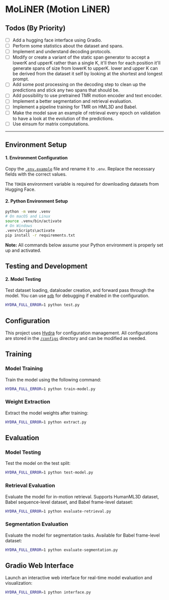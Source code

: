 # MoLiNER (Motion LiNER)

## Todos (By Priority)

- [ ] Add a hugging face interface using Gradio.
- [ ] Perform some statistics about the dataset and spans.
- [ ] Implement and understand decoding protocols.
- [ ] Modify or create a variant of the static span generator to accept a lowerK and upperK rather than a single K, it'll then for each position it'll generate spans of size from lowerK to upperK. lower and upper K can be derived from the dataset it self by looking at the shortest and longest prompt.
- [ ] Add some post processing on the decoding step to clean up the predictions and stick any two spans that should be.
- [ ] Add possibility to use pretrained TMR motion encoder and text encoder.
- [ ] Implement a better segmentation and retrieval evaluation.
- [ ] Implement a pipeline training for TMR on HML3D and Babel.
- [ ] Make the model save an example of retrieval every epoch on validation to have a look at the evolution of the predictions.
- [ ] Use einsum for matrix computations.
---

## Environment Setup

#### 1. Environment Configuration

Copy the [`.env.example`](./.env.example) file and rename it to `.env`. Replace the necessary fields with the correct values.

The `TOKEN` environment variable is required for downloading datasets from Hugging Face.

#### 2. Python Environment Setup

```bash
python -m venv .venv
# On macOS and Linux
source .venv/bin/activate
# On Windows
.venv\Scripts\activate
pip install -r requirements.txt
```

**Note:** All commands below assume your Python environment is properly set up and activated.

## Testing and Development

<!-- #### 1. Implementation Tests

Test the implementations of different model components to ensure they work properly. This is useful when modifying any submodule of the model.

```bash
pytest -v -s
``` -->

#### 2. Model Testing

Test dataset loading, dataloader creation, and forward pass through the model. You can use [`pdb`](https://docs.python.org/3/library/pdb.html) for debugging if enabled in the configuration.

```bash
HYDRA_FULL_ERROR=1 python test.py
```

## Configuration

This project uses [Hydra](https://hydra.cc/docs/intro/) for configuration management. All configurations are stored in the [`/configs`](/configs/) directory and can be modified as needed.

## Training

### Model Training

Train the model using the following command:

```bash
HYDRA_FULL_ERROR=1 python train-model.py
```

### Weight Extraction

Extract the model weights after training:

```bash
HYDRA_FULL_ERROR=1 python extract.py
```

## Evaluation

### Model Testing

Test the model on the test split:

```bash
HYDRA_FULL_ERROR=1 python test-model.py
```

### Retrieval Evaluation

Evaluate the model for in-motion retrieval. Supports HumanML3D dataset, Babel sequence-level dataset, and Babel frame-level dataset:

```bash
HYDRA_FULL_ERROR=1 python evaluate-retrieval.py
```

### Segmentation Evaluation

Evaluate the model for segmentation tasks. Available for Babel frame-level dataset:

```bash
HYDRA_FULL_ERROR=1 python evaluate-segmentation.py
```

## Gradio Web Interface

Launch an interactive web interface for real-time model evaluation and visualization:

```bash
HYDRA_FULL_ERROR=1 python interface.py
```